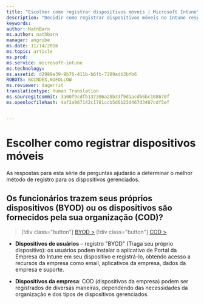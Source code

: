 ```yaml
---
title: "Escolher como registrar dispositivos móveis | Microsoft Intune"
description: "Decidir como registrar dispositivos móveis no Intune respondendo algumas perguntas simples"
keywords: 
author: NathBarn
ms.author: nathbarn
manager: angrobe
ms.date: 11/14/2016
ms.topic: article
ms.prod: 
ms.service: microsoft-intune
ms.technology: 
ms.assetid: d2989e39-9b76-411b-b6fb-7209adb3bfb6
ROBOTS: NOINDEX,NOFOLLOW
ms.reviewer: dagerrit
translationtype: Human Translation
ms.sourcegitcommit: 3a00f9cdfb137306a28b33f9d1acdb6bc108670f
ms.openlocfilehash: 4af2a967142c1781ccb5d6b23d467d3407cdf5ef


---
```


# <a name="choose-how-to-enroll-mobile-devices"></a>Escolher como registrar dispositivos móveis

As respostas para esta série de perguntas ajudarão a determinar o melhor método de registro para os dispositivos gerenciados.

## <a name="do-employees-bring-their-own-devices-byod-or-are-devices-provided-by-your-organization-cod"></a>**Os funcionários trazem seus próprios dispositivos (BYOD) ou os dispositivos são fornecidos pela sua organização (COD)?**

> [!div class="button"]
[BYOD >](choose-how-to-enroll-devices2.md)
> [!div class="button"]
[COD >](choose-how-to-enroll-devices3.md)

- **Dispositivos de usuários** – registro "BYOD" (Traga seu próprio dispositivo): os usuários podem instalar o aplicativo de Portal da Empresa do Intune em seu dispositivo e registrá-lo, obtendo acesso a recursos da empresa como email, aplicativos da empresa, dados da empresa e suporte.  

- **Dispositivos da empresa**: COD (dispositivos da empresa) podem ser registrados de diversas maneiras, dependendo das necessidades da organização e dos tipos de dispositivos gerenciados.



<!--HONumber=Nov16_HO3-->


